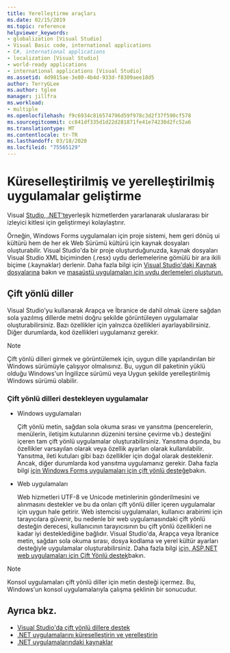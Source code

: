 ```yaml
---
title: Yerelleştirme araçları
ms.date: 02/15/2019
ms.topic: reference
helpviewer_keywords:
- globalization [Visual Studio]
- Visual Basic code, international applications
- C#, international applications
- localization [Visual Studio]
- world-ready applications
- international applications [Visual Studio]
ms.assetid: 4d9815ae-3e80-4b4d-933d-f8309aee18d5
author: TerryGLee
ms.author: tglee
manager: jillfra
ms.workload:
- multiple
ms.openlocfilehash: f9c6934c816574796d59f978c3d2f37f590cf578
ms.sourcegitcommit: cc841df335d1d22d281871fe41e74238d2fc52a6
ms.translationtype: MT
ms.contentlocale: tr-TR
ms.lasthandoff: 03/18/2020
ms.locfileid: "75565129"
---
```

# <a name="develop-globalized-and-localized-apps"></a>Küreselleştirilmiş ve yerelleştirilmiş uygulamalar geliştirme

Visual [Studio, .NET'te](/dotnet/standard/globalization-localization/)yerleşik hizmetlerden yararlanarak uluslararası bir izleyici kitlesi için geliştirmeyi kolaylaştırır.

Örneğin, Windows Forms uygulamaları için proje sistemi, hem geri dönüş ui kültürü hem de her ek Web Sürümü kültürü için kaynak dosyaları oluşturabilir. Visual Studio'da bir proje oluşturduğunuzda, kaynak dosyaları Visual Studio XML biçiminden (.resx) uydu derlemelerine gömülü bir ara ikili biçime (.kaynaklar) derlenir. Daha fazla bilgi için [Visual Studio'daki Kaynak dosyalarına](/dotnet/framework/resources/creating-resource-files-for-desktop-apps#VSResFiles) bakın ve [masaüstü uygulamaları için uydu derlemeleri oluşturun.](/dotnet/framework/resources/creating-satellite-assemblies-for-desktop-apps)

## <a name="bidirectional-languages"></a>Çift yönlü diller

Visual Studio'yu kullanarak Arapça ve İbranice de dahil olmak üzere sağdan sola yazılmış dillerde metni doğru şekilde görüntüleyen uygulamalar oluşturabilirsiniz. Bazı özellikler için yalnızca özellikleri ayarlayabilirsiniz. Diğer durumlarda, kod özellikleri uygulamanız gerekir.

> [!NOTE]
> Çift yönlü dilleri girmek ve görüntülemek için, uygun dille yapılandırılan bir Windows sürümüyle çalışıyor olmalısınız. Bu, uygun dil paketinin yüklü olduğu Windows'un İngilizce sürümü veya Uygun şekilde yerelleştirilmiş Windows sürümü olabilir.

### <a name="apps-that-support-bidirectional-languages"></a>Çift yönlü dilleri destekleyen uygulamalar

- Windows uygulamaları

   Çift yönlü metin, sağdan sola okuma sırası ve yansıtma (pencerelerin, menülerin, iletişim kutularının düzenini tersine çevirme vb.) desteğini içeren tam çift yönlü uygulamalar oluşturabilirsiniz. Yansıtma dışında, bu özellikler varsayılan olarak veya özellik ayarları olarak kullanılabilir. Yansıtma, ileti kutuları gibi bazı özellikler için doğal olarak desteklenir. Ancak, diğer durumlarda kod yansıtma uygulamanız gerekir. Daha fazla bilgi [için Windows Forms uygulamaları için çift yönlü desteğe](/dotnet/framework/winforms/advanced/bi-directional-support-for-windows-forms-applications)bakın.

- Web uygulamaları

   Web hizmetleri UTF-8 ve Unicode metinlerinin gönderilmesini ve alınmasını destekler ve bu da onları çift yönlü diller içeren uygulamalar için uygun hale getirir. Web istemcisi uygulamaları, kullanıcı arabirimi için tarayıcılara güvenir, bu nedenle bir web uygulamasındaki çift yönlü desteğin derecesi, kullanıcının tarayıcısının bu çift yönlü özellikleri ne kadar iyi desteklediğine bağlıdır. Visual Studio'da, Arapça veya İbranice metin, sağdan sola okuma sırası, dosya kodlama ve yerel kültür ayarları desteğiyle uygulamalar oluşturabilirsiniz. Daha fazla bilgi [için, ASP.NET web uygulamaları için Çift Yönlü destek](https://msdn.microsoft.com/Library/5576f9b1-9b86-41ef-8354-092d366bcd03)bakın.

> [!NOTE]
> Konsol uygulamaları çift yönlü diller için metin desteği içermez. Bu, Windows'un konsol uygulamalarıyla çalışma şeklinin bir sonucudur.

## <a name="see-also"></a>Ayrıca bkz.

- [Visual Studio'da çift yönlü dillere destek](use-bidirectional-languages.md)
- [.NET uygulamalarını küreselleştirin ve yerelleştirin](/dotnet/standard/globalization-localization/)
- [.NET uygulamalarındaki kaynaklar](/dotnet/framework/resources/)
